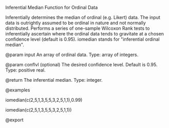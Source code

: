 Inferential Median Function for Ordinal Data

Inferentially determines the median of ordinal (e.g. Likert) data. The input data is outrightly assumed to be ordinal in nature and not normally distributed. Performs a series of one-sample Wilcoxon Rank tests to inferentially ascertain where the ordinal data tends to gravitate at a chosen confidence level (default is 0.95). iomedian stands for "inferential ordinal median".

@param input An array of ordinal data. Type: array of integers.

@param conflvl (optional) The desired confidence level. Default is 0.95. Type: positive real.

@return The inferential median. Type: integer.

@examples

iomedian(c(2,5,1,3,5,5,3,2,5,1,1),0.99)

iomedian(c(2,5,1,3,5,5,3,2,5,1,1))

@export
